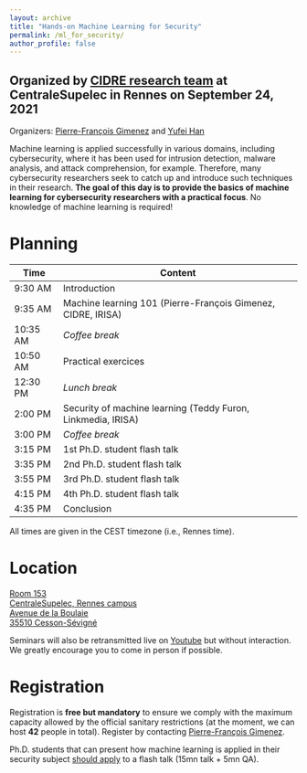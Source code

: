 ```yaml
---
layout: archive
title: "Hands-on Machine Learning for Security"
permalink: /ml_for_security/
author_profile: false
---
```


## Organized by [CIDRE research team](https://team.inria.fr/cidre/) at CentraleSupelec in Rennes on September 24, 2021

Organizers: [Pierre-François Gimenez](mailto:pierre-francois.gimenez@centralesupelec.fr) and [Yufei Han](mailto:yufei.han@inria.fr)

Machine learning is applied successfully in various domains, including cybersecurity, where it has been used for intrusion detection, malware analysis, and attack comprehension, for example. Therefore, many cybersecurity researchers seek to catch up and introduce such techniques in their research. **The goal of this day is to provide the basics of machine learning for cybersecurity researchers with a practical focus**. No knowledge of machine learning is required!

# Planning

| Time     | Content                                                        |
| ---      | ---                                                            |
| 9:30 AM  | Introduction                                                   |
| 9:35 AM  | Machine learning 101 (Pierre-François Gimenez, CIDRE, IRISA)   |
| 10:35 AM | _Coffee break_                                                 |
| 10:50 AM | Practical exercices                                            |
| 12:30 PM | _Lunch break_                                                  |
| 2:00 PM  | Security of machine learning (Teddy Furon, Linkmedia, IRISA)   |
| 3:00 PM  | _Coffee break_                                                 |
| 3:15 PM  | 1st Ph.D. student flash talk                                   |
| 3:35 PM  | 2nd Ph.D. student flash talk                                   |
| 3:55 PM  | 3rd Ph.D. student flash talk                                   |
| 4:15 PM  | 4th Ph.D. student flash talk                                   |
| 4:35 PM  | Conclusion                                                     |

All times are given in the CEST timezone (i.e., Rennes time).

# Location


[Room 153\
CentraleSupelec, Rennes campus\
Avenue de la Boulaie\
35510 Cesson-Sévigné](https://goo.gl/maps/21jHwmtNd6rDHJjJ7)

Seminars will also be retransmitted live on [Youtube](https://www.youtube.com/channel/UCfO5ej3Pyqa6DdLxFNkUyGQ) but without interaction. We greatly encourage you to come in person if possible.


# Registration

Registration is **free but mandatory** to ensure we comply with the maximum capacity allowed by the official sanitary restrictions (at the moment, we can host __42__ people in total). Register by contacting [Pierre-François Gimenez](mailto:pierre-francois.gimenez@centralesupelec.fr).

Ph.D. students that can present how machine learning is applied in their security subject [should apply](mailto:pierre-francois.gimenez@centralesupelec.fr) to a flash talk (15mn talk + 5mn QA).
